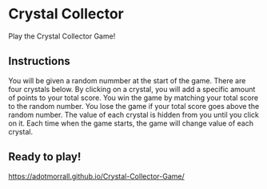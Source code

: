 # Crystal Collector
Play the Crystal Collector Game! 

## Instructions
You will be given a random nummber at the start of the game.
There are four crystals below. By clicking on a crystal, you will add a specific amount of points to your total score.
You win the game by matching your total score to the random number. You lose the game if your total score goes above the random number.
The value of each crystal is hidden from you until you click on it.
Each time when the game starts, the game will change value of each crystal.

## Ready to play!
https://adotmorrall.github.io/Crystal-Collector-Game/
